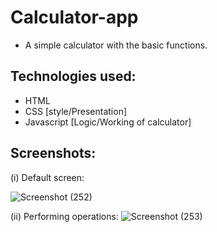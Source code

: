 # Calculator-app

 - A simple calculator with the basic functions.

## Technologies used:
- HTML
- CSS [style/Presentation]
- Javascript [Logic/Working of calculator]

## Screenshots:
(i) Default screen:

![Screenshot (252)](https://user-images.githubusercontent.com/74052417/135511524-69f05b45-693a-4ce3-952e-d32093fb6d9f.png)

(ii) Performing operations:
![Screenshot (253)](https://user-images.githubusercontent.com/74052417/135511619-da9e40c9-57af-4dc3-8807-09323b25bec5.png)
